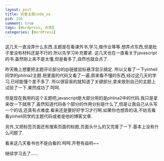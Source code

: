```yaml
--- 
layout: post
title: 完善主题coda_za
pid: 226
comment: true
tags: [Wordpress, 点滴]
categories: [WordPress]
---
```

这几天一直没弄什么东西.主题是在看课外书,学习,做作业等等.想弄点东西,但是肚子里没有材料还是不行的.所以先学习补充要紧.
这几天也在一直看关于javascript的书.虽然刚上来不是太懂,但是看多了,自然也就会点了.

昨天晚上想要把主题评论部分的@链接鼠标悬浮显示搞定.
所以又看了一下yinheli同学的philna2主题.把里面的代码又看了一遍,原来看不懂的东西,经过这几天的学习,已经能懂个差不多了.
所以很容易的就知道了关键部分,拿来放到自己的主题上试验了一下.果然成功了.呵呵.

但是现在我用的这个主题吧,javascript绝大部分用的是philna2中的代码.我只是拿来改一下就用了.虽然知道代码各个部分的作用分别是什么了,但是让我自己从头写一个的话,还真有点难度.看来还是要好好学习才行啊.如果你也想弄的话,不妨去看看yinheli同学的主题代码或者是他的博客文章.

另外,又把标签页面还有搜索页面的标题,页面头什么的又完善了一下.基本上没有什么问题了.

看来这几天看书也不是白看的.呵呵.开卷有益哟~~

继续学习去了......
